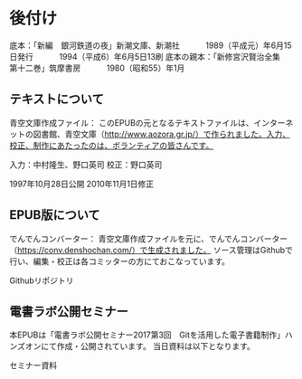 # 後付け
底本：「新編　銀河鉄道の夜」新潮文庫、新潮社
　　　1989（平成元）年6月15日発行
　　　1994（平成6）年6月5日13刷
底本の親本：「新修宮沢賢治全集　第十二巻」筑摩書房
　　　1980（昭和55）年1月

## テキストについて
青空文庫作成ファイル：
このEPUBの元となるテキストファイルは、インターネットの図書館、青空文庫（http://www.aozora.gr.jp/）で作られました。入力、校正、制作にあたったのは、ボランティアの皆さんです。

入力：中村隆生、野口英司
校正：野口英司

1997年10月28日公開
2010年11月1日修正

## EPUB版について
でんでんコンバーター：
青空文庫作成ファイルを元に、でんでんコンバーター（https://conv.denshochan.com/）で生成されました。
ソース管理はGithubで行い、編集・校正は各コミッターの方にておこなっています。

Githubリポジトリ

## 電書ラボ公開セミナー
本EPUBは「電書ラボ公開セミナー2017第3回　Gitを活用した電子書籍制作」ハンズオンにて作成・公開されています。
当日資料は以下となります。

セミナー資料

